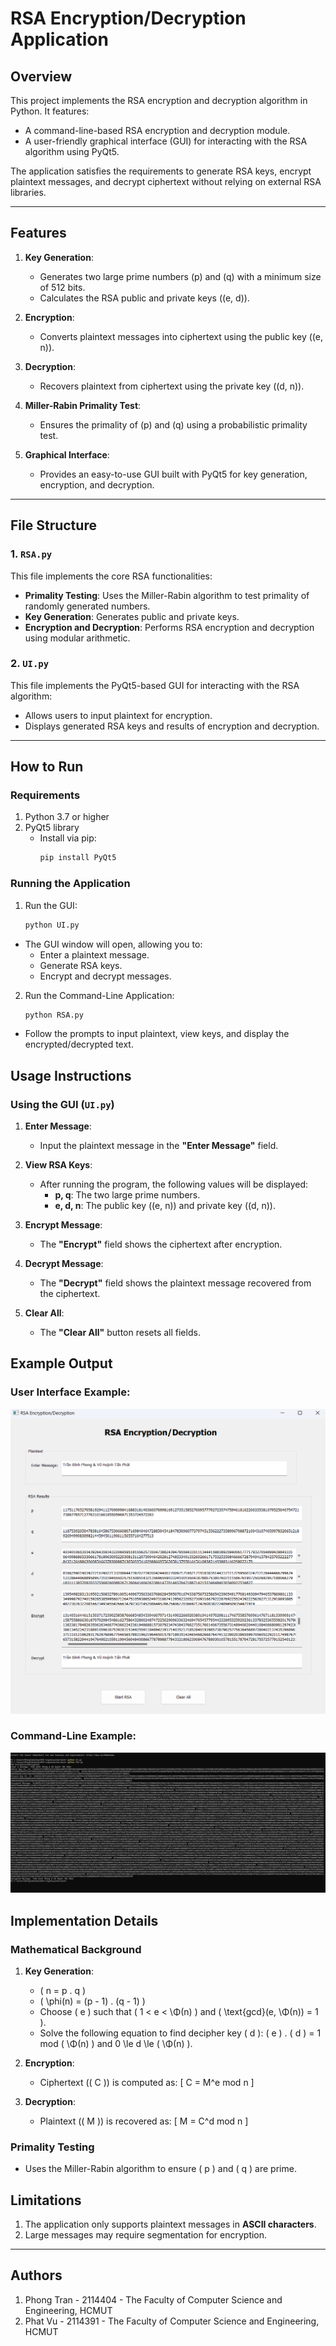 # RSA Encryption/Decryption Application

## Overview
This project implements the RSA encryption and decryption algorithm in Python. It features:
- A command-line-based RSA encryption and decryption module.
- A user-friendly graphical interface (GUI) for interacting with the RSA algorithm using PyQt5.

The application satisfies the requirements to generate RSA keys, encrypt plaintext messages, and decrypt ciphertext without relying on external RSA libraries.

---

## Features
1. **Key Generation**:
   - Generates two large prime numbers \(p\) and \(q\) with a minimum size of 512 bits.
   - Calculates the RSA public and private keys (\(e, d\)).

2. **Encryption**:
   - Converts plaintext messages into ciphertext using the public key (\(e, n\)).

3. **Decryption**:
   - Recovers plaintext from ciphertext using the private key (\(d, n\)).

4. **Miller-Rabin Primality Test**:
   - Ensures the primality of \(p\) and \(q\) using a probabilistic primality test.

5. **Graphical Interface**:
   - Provides an easy-to-use GUI built with PyQt5 for key generation, encryption, and decryption.

---

## File Structure
### 1. `RSA.py`
This file implements the core RSA functionalities:
- **Primality Testing**: Uses the Miller-Rabin algorithm to test primality of randomly generated numbers.
- **Key Generation**: Generates public and private keys.
- **Encryption and Decryption**: Performs RSA encryption and decryption using modular arithmetic.

### 2. `UI.py`
This file implements the PyQt5-based GUI for interacting with the RSA algorithm:
- Allows users to input plaintext for encryption.
- Displays generated RSA keys and results of encryption and decryption.

---

## How to Run

### **Requirements**
1. Python 3.7 or higher
2. PyQt5 library
   - Install via pip:
     ```bash
     pip install PyQt5
     ```

### **Running the Application**
1. Run the GUI:
   ```bash
   python UI.py
   ```
  - The GUI window will open, allowing you to:
    - Enter a plaintext message.
    - Generate RSA keys.
    - Encrypt and decrypt messages.
2. Run the Command-Line Application:
   ```bash
   python RSA.py
   ```
  - Follow the prompts to input plaintext, view keys, and display the encrypted/decrypted text.  

## Usage Instructions

### Using the GUI (`UI.py`)

1. **Enter Message**:
   - Input the plaintext message in the **"Enter Message"** field.

2. **View RSA Keys**:
   - After running the program, the following values will be displayed:
     - **p, q**: The two large prime numbers.
     - **e, d, n**: The public key \((e, n)\) and private key \((d, n)\).

3. **Encrypt Message**:
   - The **"Encrypt"** field shows the ciphertext after encryption.

4. **Decrypt Message**:
   - The **"Decrypt"** field shows the plaintext message recovered from the ciphertext.

5. **Clear All**:
   - The **"Clear All"** button resets all fields.

## Example Output

### User Interface Example:
![UI Example](ui_example.png "Preview of the User Interface")

### Command-Line Example:
![Command Line Example](cmdline_example.png "Preview of the Command Line")

## Implementation Details

### Mathematical Background

1. **Key Generation**:
   - \( n = p . q \)
   - \( \phi(n) = (p - 1) . (q - 1) \)
   - Choose \( e \) such that \( 1 < e < \Φ(n) \) and \( \text{gcd}(e, \Φ(n)) = 1 \).
   - Solve the following equation to find decipher key \( d \): \( e \) . \( d \) = 1 mod \( \Φ(n) \) and 0 \le d \le \( \Φ(n) \).

2. **Encryption**:
   - Ciphertext (\( C \)) is computed as:
     \[
     C = M^e mod n
     \]

3. **Decryption**:
   - Plaintext (\( M \)) is recovered as:
     \[
     M = C^d mod n
     \]

### Primality Testing
- Uses the Miller-Rabin algorithm to ensure \( p \) and \( q \) are prime.

## Limitations

1. The application only supports plaintext messages in **ASCII characters**.
2. Large messages may require segmentation for encryption.

---

## Authors

1. Phong Tran - 2114404 - The Faculty of Computer Science and Engineering, HCMUT
2. Phat Vu - 2114391 - The Faculty of Computer Science and Engineering, HCMUT


